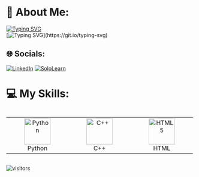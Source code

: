 <!-- <div align="center"> -->
# 💫 About Me:
[![Typing SVG](https://readme-typing-svg.demolab.com?font=Fira+Code&size=25&pause=1000&color=F70D46&background=37FFC100&width=435&height=50&lines=Hi%2C+im+Ata)](https://git.io/typing-svg)                                      
[![Typing SVG](https://readme-typing-svg.demolab.com?font=Fira+Code&pause=1000&color=F78313&multiline=true&width=435&height=30&lines=+I+am+a+software+engineering+student.)](https://git.io/typing-svg)

## 🌐 Socials:
[![LinkedIn](https://img.shields.io/badge/LinkedIn-%230077B5.svg?logo=linkedin&logoColor=white)](https://linkedin.com/in/eng-ata2003)
[![SoloLearn](https://img.shields.io/badge/SoloLearn-149EF2?logo=sololearn&logoColor=white)](https://www.sololearn.com/en/profile/34699889)


# 💻 My Skills:
<div style="display: flex; align-items: flex-start; align: center">
<table>
<tr>
<td align="center" width="150" valign="top">
<img src="https://techstack-generator.vercel.app/python-icon.svg" alt="Python" width="70" height="70">
<br>Python
</td>
<td align="center" width="150" >
<img src="https://techstack-generator.vercel.app/cpp-icon.svg" alt="C++" width="70" height="70" >
<br>C++
</td>
<td align="center" width="150" valign="top">
<img src="https://i.imgur.com/HMEDN0H.gif" alt="HTML5" width="70" height="70">
<br>HTML
</td>
</tr>
</table>
</div>

![visitors](https://visitor-badge.laobi.icu/badge?page_id=Eng-Ata)
